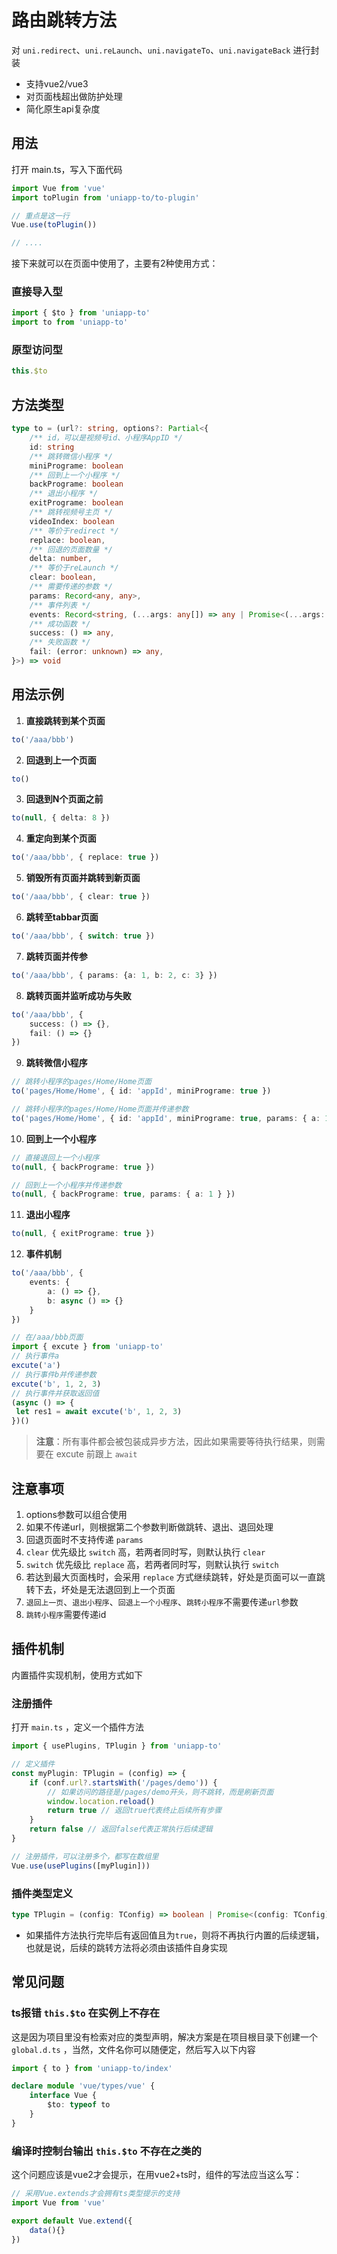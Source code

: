 # 路由跳转方法

对 `uni.redirect`、`uni.reLaunch`、`uni.navigateTo`、`uni.navigateBack` 进行封装

- 支持vue2/vue3
- 对页面栈超出做防护处理
- 简化原生api复杂度

## 用法

打开 main.ts，写入下面代码
```ts
import Vue from 'vue'
import toPlugin from 'uniapp-to/to-plugin'

// 重点是这一行
Vue.use(toPlugin())

// ....
```

接下来就可以在页面中使用了，主要有2种使用方式：

### 直接导入型
```ts
import { $to } from 'uniapp-to'
import to from 'uniapp-to'
```

### 原型访问型
```ts
this.$to
```

## 方法类型
```ts
type to = (url?: string, options?: Partial<{
    /** id，可以是视频号id、小程序AppID */
    id: string
    /** 跳转微信小程序 */
    miniPrograme: boolean
    /** 回到上一个小程序 */
    backPrograme: boolean
    /** 退出小程序 */
    exitPrograme: boolean
    /** 跳转视频号主页 */
    videoIndex: boolean
    /** 等价于redirect */
    replace: boolean,
    /** 回退的页面数量 */
    delta: number,
    /** 等价于reLaunch */
    clear: boolean,
    /** 需要传递的参数 */
    params: Record<any, any>,
    /** 事件列表 */
    events: Record<string, (...args: any[]) => any | Promise<(...args: any[]) => any>>,
    /** 成功函数 */
    success: () => any,
    /** 失败函数 */
    fail: (error: unknown) => any,
}>) => void
```

## 用法示例

1. **直接跳转到某个页面**
```ts
to('/aaa/bbb')
```

2. **回退到上一个页面**
```ts
to()
```

3. **回退到N个页面之前**
```ts
to(null, { delta: 8 })
```

4. **重定向到某个页面**
```ts
to('/aaa/bbb', { replace: true })
```

5. **销毁所有页面并跳转到新页面**
```ts
to('/aaa/bbb', { clear: true })
```

6. **跳转至tabbar页面**
```ts
to('/aaa/bbb', { switch: true })
```

7. **跳转页面并传参**
```ts
to('/aaa/bbb', { params: {a: 1, b: 2, c: 3} })
```

8. **跳转页面并监听成功与失败**
```ts
to('/aaa/bbb', {
    success: () => {},
    fail: () => {}
})
```

9.  **跳转微信小程序**
```ts
// 跳转小程序的pages/Home/Home页面
to('pages/Home/Home', { id: 'appId', miniPrograme: true })

// 跳转小程序的pages/Home/Home页面并传递参数
to('pages/Home/Home', { id: 'appId', miniPrograme: true, params: { a: 1 } })
```

10. **回到上一个小程序**
```ts
// 直接退回上一个小程序
to(null, { backPrograme: true })

// 回到上一个小程序并传递参数
to(null, { backPrograme: true, params: { a: 1 } })
```

11. **退出小程序**
```ts
to(null, { exitPrograme: true })
```

12. **事件机制**
```ts
to('/aaa/bbb', {
    events: {
        a: () => {},
        b: async () => {}
    }
})

// 在/aaa/bbb页面
import { excute } from 'uniapp-to'
// 执行事件a
excute('a')
// 执行事件b并传递参数
excute('b', 1, 2, 3)
// 执行事件并获取返回值
(async () => {
 let res1 = await excute('b', 1, 2, 3)
})()
```
>**注意**：所有事件都会被包装成异步方法，因此如果需要等待执行结果，则需要在 excute 前跟上 `await`



## 注意事项

1. options参数可以组合使用
2. 如果不传递url，则根据第二个参数判断做跳转、退出、退回处理
3. 回退页面时不支持传递 `params` 
4. `clear` 优先级比 `switch` 高，若两者同时写，则默认执行 `clear`
5. `switch` 优先级比 `replace` 高，若两者同时写，则默认执行 `switch`
6. 若达到最大页面栈时，会采用 `replace` 方式继续跳转，好处是页面可以一直跳转下去，坏处是无法退回到上一个页面
7. `退回上一页`、`退出小程序`、`回退上一个小程序`、`跳转小程序`不需要传递`url`参数
8. `跳转小程序`需要传递id


## 插件机制
内置插件实现机制，使用方式如下

### 注册插件
打开 `main.ts` ，定义一个插件方法
```ts
import { usePlugins, TPlugin } from 'uniapp-to'

// 定义插件
const myPlugin: TPlugin = (config) => {
    if (conf.url?.startsWith('/pages/demo')) {
        // 如果访问的路径是/pages/demo开头，则不跳转，而是刷新页面
        window.location.reload()
        return true // 返回true代表终止后续所有步骤
    }
    return false // 返回false代表正常执行后续逻辑
}

// 注册插件，可以注册多个，都写在数组里
Vue.use(usePlugins([myPlugin]))
```

### 插件类型定义
```ts
type TPlugin = (config: TConfig) => boolean | Promise<(config: TConfig) => boolean>
```

- 如果插件方法执行完毕后有返回值且为`true`，则将不再执行内置的后续逻辑，也就是说，后续的跳转方法将必须由该插件自身实现


## 常见问题

### ts报错 `this.$to` 在实例上不存在
这是因为项目里没有检索对应的类型声明，解决方案是在项目根目录下创建一个 `global.d.ts` ，当然，文件名你可以随便定，然后写入以下内容
```ts
import { to } from 'uniapp-to/index'

declare module 'vue/types/vue' {
    interface Vue {
        $to: typeof to
    }
}
```


### 编译时控制台输出 `this.$to` 不存在之类的
这个问题应该是vue2才会提示，在用vue2+ts时，组件的写法应当这么写：
```ts
// 采用Vue.extends才会拥有ts类型提示的支持
import Vue from 'vue'

export default Vue.extend({
    data(){}
})
```